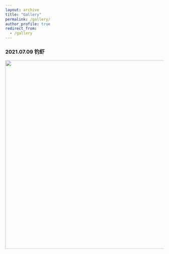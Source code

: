 ```yaml
---
layout: archive
title: "Gallery"
permalink: /gallery/
author_profile: true
redirect_from:
  - /gallery
---
```


### 2021.07.09 钓虾

<img src="../images/gallery/20210709.jpeg" style="height:600px"/>

